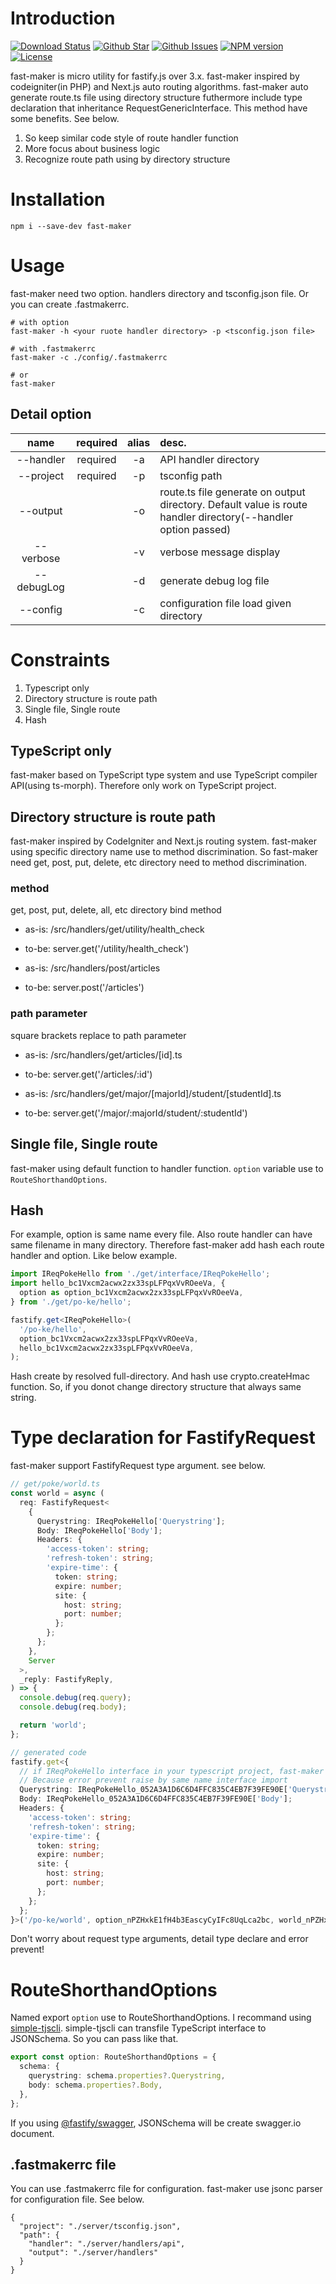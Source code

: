 # Introduction
[![Download Status](https://img.shields.io/npm/dw/fast-maker.svg)](https://npmcharts.com/compare/fast-maker?minimal=true) [![Github Star](https://img.shields.io/github/stars/imjuni/fast-maker.svg?style=popout)](https://github.com/imjuni/fast-maker) [![Github Issues](https://img.shields.io/github/issues-raw/imjuni/fast-maker.svg)](https://github.com/imjuni/fast-maker/issues) [![NPM version](https://img.shields.io/npm/v/fast-maker.svg)](https://www.npmjs.com/package/fast-maker) [![License](https://img.shields.io/npm/l/fast-maker.svg)](https://github.com/imjuni/fast-maker/blob/master/LICENSE)


fast-maker is micro utility for fastify.js over 3.x. fast-maker inspired by codeigniter(in PHP) and Next.js auto routing algorithms. fast-maker auto generate route.ts file using directory structure futhermore include type declaration that inheritance RequestGenericInterface. This method have some benefits. See below.

1. So keep similar code style of route handler function
1. More focus about business logic
1. Recognize route path using by directory structure

# Installation
```basn
npm i --save-dev fast-maker
```

# Usage
fast-maker need two option. handlers directory and tsconfig.json file. Or you can create .fastmakerrc.

```
# with option
fast-maker -h <your ruote handler directory> -p <tsconfig.json file>

# with .fastmakerrc
fast-maker -c ./config/.fastmakerrc 

# or 
fast-maker
```

## Detail option
| name | required | alias | desc. |
| :-: | :-: | :-: | :- |
| --handler | required | -a | API handler directory |
| --project | required | -p | tsconfig path |
| --output | | -o | route.ts file generate on output directory. Default value is route handler directory(--handler option passed) |
| --verbose | | -v | verbose message display |
| --debugLog | | -d | generate debug log file |
| --config | | -c | configuration file load given directory |

# Constraints
1. Typescript only
1. Directory structure is route path
1. Single file, Single route
1. Hash

## TypeScript only
fast-maker based on TypeScript type system and use TypeScript compiler API(using ts-morph). Therefore only work on TypeScript project.

## Directory structure is route path
fast-maker inspired by CodeIgniter and Next.js routing system. fast-maker using specific directory name use to method discrimination. So fast-maker need get, post, put, delete, etc directory need to method discrimination.

### method
get, post, put, delete, all, etc directory bind method

* as-is: <your project>/src/handlers/get/utility/health_check 
* to-be: server.get('/utility/health_check')

* as-is: <your project>/src/handlers/post/articles
* to-be: server.post('/articles')

### path parameter
square brackets replace to path parameter

* as-is: <your project>/src/handlers/get/articles/[id].ts
* to-be: server.get('/articles/:id')

* as-is: <your project>/src/handlers/get/major/[majorId]/student/[studentId].ts
* to-be: server.get('/major/:majorId/student/:studentId')
    
## Single file, Single route
fast-maker using default function to handler function. `option` variable use to `RouteShorthandOptions`.

## Hash
For example, option is same name every file. Also route handler can have same filename in many directory. Therefore fast-maker add hash each route handler and option. Like below example.

```ts
import IReqPokeHello from './get/interface/IReqPokeHello';
import hello_bc1Vxcm2acwx2zx33spLFPqxVvROeeVa, {
  option as option_bc1Vxcm2acwx2zx33spLFPqxVvROeeVa,
} from './get/po-ke/hello';

fastify.get<IReqPokeHello>(
  '/po-ke/hello',
  option_bc1Vxcm2acwx2zx33spLFPqxVvROeeVa,
  hello_bc1Vxcm2acwx2zx33spLFPqxVvROeeVa,
);
```

Hash create by resolved full-directory. And hash use crypto.createHmac function. So, if you donot change directory structure that always same string.

# Type declaration for FastifyRequest
fast-maker support FastifyRequest type argument. see below.

```ts
// get/poke/world.ts
const world = async (
  req: FastifyRequest<
    {
      Querystring: IReqPokeHello['Querystring'];
      Body: IReqPokeHello['Body'];
      Headers: {
        'access-token': string;
        'refresh-token': string;
        'expire-time': {
          token: string;
          expire: number;
          site: {
            host: string;
            port: number;
          };
        };
      };
    },
    Server
  >,
  _reply: FastifyReply,
) => {
  console.debug(req.query);
  console.debug(req.body);

  return 'world';
};

// generated code
fastify.get<{
  // if IReqPokeHello interface in your typescript project, fast-maker append postfix hash.
  // Because error prevent raise by same name interface import
  Querystring: IReqPokeHello_052A3A1D6C6D4FFC835C4EB7F39FE90E['Querystring'];
  Body: IReqPokeHello_052A3A1D6C6D4FFC835C4EB7F39FE90E['Body'];
  Headers: {
    'access-token': string;
    'refresh-token': string;
    'expire-time': {
      token: string;
      expire: number;
      site: {
        host: string;
        port: number;
      };
    };
  };
}>('/po-ke/world', option_nPZHxkE1fH4b3EascyCyIFc8UqLca2bc, world_nPZHxkE1fH4b3EascyCyIFc8UqLca2bc);
```

Don't worry about request type arguments, detail type declare and error prevent!

# RouteShorthandOptions
Named export `option` use to RouteShorthandOptions. I recommand using [simple-tjscli](https://www.npmjs.com/package/simple-tjscli). simple-tjscli can transfile TypeScript interface to JSONSchema. So you can pass like that.

```ts
export const option: RouteShorthandOptions = {
  schema: {
    querystring: schema.properties?.Querystring,
    body: schema.properties?.Body,
  },
};
```

If you using [@fastify/swagger](https://www.npmjs.com/package/@fastify/swagger), JSONSchema will be create swagger.io document.

## .fastmakerrc file
You can use .fastmakerrc file for configuration. fast-maker use jsonc parser for configuration file. See below.

```jsonc
{
  "project": "./server/tsconfig.json",
  "path": {
    "handler": "./server/handlers/api",
    "output": "./server/handlers"
  }
}
```